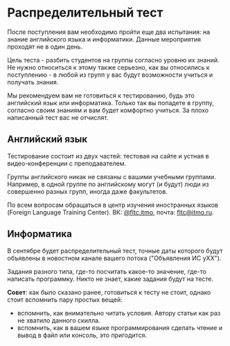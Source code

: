 # Распределительный тест

После поступления вам необходимо пройти еще два испытания: на знание английского языка и информатики. Данные мероприятия проходят не в один день. 

Цель теста - разбить студентов на группы согласно уровню их знаний. Не нужно относиться к этому также серьезно, как вы относились к поступлению - в любой из групп у вас будут возможности учиться и получать знания.

Мы рекомендуем вам не готовиться к тестированию, будь это английский язык или информатика. Только так вы попадете в группу, согласно своим знаниям и вам будет комфортно учиться. За плохо написанный тест вас не отчислят.

## Английский язык

Тестирование состоит из двух частей: тестовая на сайте и устная в видео-конференции с преподавателем.

Группы английского никак не связаны с вашими учебными группами. Например, в одной группе по английскому могут (и будут) люди из совершенно разных групп, иногда даже факультетов. 

По всем вопросам обращаться в центр изучения иностранных языков (Foreign Language Training Center). ВК: [@fltc.itmo](https://vk.com/fltc.itmo), почта: fltc@itmo.ru.

## Информатика

В сентябре будет распределительный тест, точные даты которого будут объявлены в новостном канале вашего потока ("Объявления ИС yXX"). 

Задания разного типа, где-то посчитать какое-то значение, где-то написать программку. Никто не знает, какие задания будут на тесте.

**Совет**: как было сказано ранее, готовиться к тесту не стоит, однако стоит вспомнить пару простых вещей:
- вспомнить, как внимательно читать условия. Автору статьи как раз не хватило данного скилла. 
- вспомнить, как в вашем языке программирования сделать чтение и вывод в файл или консоль, это пригодится.
